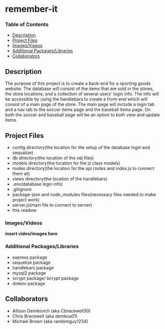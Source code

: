 # remember-it

### Table of Contents
- [Description](#description)
- [Project Files](#project-files)
- [Images/Viseos](#images/videos)
- [Additional Packages/Libraries](#additional-packages/libraries)
- [Collaborators](#collaborators)


## Description
The purpose of this project is to create a back-end for a sporting goods website.
The database will consist of the items that are sold in the stores, the store 
locations, and a collection of several users' login info. The info will be 
accessible by using the handlebars to create a front-end which will consist of
a main page of the store. The main page will include a login tab and a nav tab
to the soccer items page and the baseball items page. On both the soccer and 
bassball page will be an option to both view and update items. 

## Project Files
- config directory(the location for the setup of the database login and sequalize)
- db directory(the location of the sql files)
- models directory(the location for the js class models)
- routes directory(the location for the api routes and index.js to connect them all)
- views directory(the location of the handlebars)
- .env(database login info)
- .gitignore
- package-json and node_modules files(necessary files needed to make project work)
- server.js(main file to connect to server)
- this readme

### Images/Videos

__insert video/images here__


### Additional Packages/Libraries
- express package
- sequelize package
- handlebars package
- mysql2 package
- scrypt package/ bcrypt package
- dotenv package


## Collaborators
- Allison Demkovich (aka Cbracewell30)
- Chris Bracewell (aka demkoa01)
- Michael Brown (aka randomguy1234)